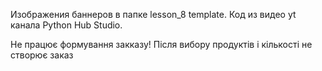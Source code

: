 Изображения баннеров в папке lesson_8 template.
Код из видео yt канала Python Hub Studio.

Не працює формування закказу! Після вибору продуктів і кількості не створює заказ 
